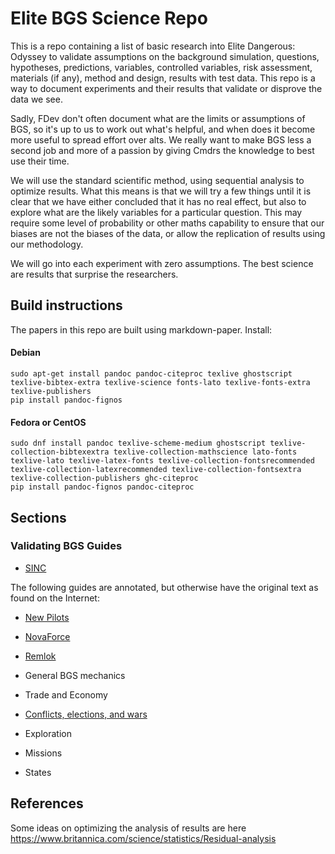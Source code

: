 # Elite BGS Science Repo

This is a repo containing a list of basic research into Elite Dangerous: Odyssey to validate assumptions on the background simulation, questions, hypotheses, predictions, variables, controlled variables, risk assessment, materials (if any), method and design, results with test data. This repo is a way to document experiments and their results that validate or disprove the data we see.

Sadly, FDev don't often document what are the limits or assumptions of BGS, so it's up to us to work out what's helpful, and when does it become more useful to spread effort over alts. We really want to make BGS less a second job and more of a passion by giving Cmdrs the knowledge to best use their time.

We will use the standard scientific method, using sequential analysis to optimize results. What this means is that we will try a few things until it is clear that we have either concluded that it has no real effect, but also to explore what are the likely variables for a particular question. This may require some level of probability or other maths capability to ensure that our biases are not the biases of the data, or allow the replication of results using our methodology.

We will go into each experiment with zero assumptions. The best science are results that surprise the researchers.

## Build instructions

The papers in this repo are built using markdown-paper. Install:

#### Debian

```shell
sudo apt-get install pandoc pandoc-citeproc texlive ghostscript texlive-bibtex-extra texlive-science fonts-lato texlive-fonts-extra texlive-publishers
pip install pandoc-fignos
```

#### Fedora or CentOS

```shell
sudo dnf install pandoc texlive-scheme-medium ghostscript texlive-collection-bibtexextra texlive-collection-mathscience lato-fonts texlive-lato texlive-latex-fonts texlive-collection-fontsrecommended texlive-collection-latexrecommended texlive-collection-fontsextra texlive-collection-publishers ghc-citeproc
pip install pandoc-fignos pandoc-citeproc
```

## Sections

### Validating BGS Guides

- [SINC](guides/sinc/)

The following guides are annotated, but otherwise have the original text as found on the Internet:

- [New Pilots](guides/newp/)
- [NovaForce](guides/novaforce/)
- [Remlok](guides/remlok/)

- General BGS mechanics
- Trade and Economy
- [Conflicts, elections, and wars](conflicts/)
- Exploration
- Missions
- States

## References

Some ideas on optimizing the analysis of results are here <https://www.britannica.com/science/statistics/Residual-analysis>

